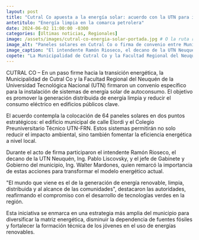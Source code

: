 ```yaml
---
layout: post
title: "Cutral Co apuesta a la energía solar: acuerdo con la UTN para instalar paneles en edificios públicos"
antetitulo: "Energía limpia en la comarca petrolera"
date: 2024-06-02 11:00:00 -0300
categories: [Ultimas noticias, Regionales]
image: /assets/images/cutral-co-energia-solar-portada.jpg # O la ruta real de tu imagen
image_alt: "Paneles solares en Cutral Co o firma de convenio entre Municipalidad y UTN"
image_caption: "El intendente Ramón Rioseco, el decano de la UTN Neuquén, Ing. Pablo Liscovsky, y el jefe de Gabinete y Gobierno del municipio, Ing. Walter Mardones, durante la firma del convenio."
copete: "La Municipalidad de Cutral Co y la Facultad Regional del Neuquén de la UTN firmaron un convenio para instalar sistemas de energía solar de autoconsumo en edificios públicos, promoviendo la generación limpia y la eficiencia energética."
---
```


CUTRAL CO – En un paso firme hacia la transición energética, la Municipalidad de Cutral Co y la Facultad Regional del Neuquén de la Universidad Tecnológica Nacional (UTN) firmaron un convenio específico para la instalación de sistemas de energía solar de autoconsumo. El objetivo es promover la generación distribuida de energía limpia y reducir el consumo eléctrico en edificios públicos clave.

El acuerdo contempla la colocación de 64 paneles solares en dos puntos estratégicos: el edificio municipal de calle Elordi y el Colegio Preuniversitario Técnico UTN-FRN. Estos sistemas permitirán no solo reducir el impacto ambiental, sino también fomentar la eficiencia energética a nivel local.

Durante el acto de firma participaron el intendente Ramón Rioseco, el decano de la UTN Neuquén, Ing. Pablo Liscovsky, y el jefe de Gabinete y Gobierno del municipio, Ing. Walter Mardones, quien remarcó la importancia de estas acciones para transformar el modelo energético actual.

"El mundo que viene es el de la generación de energía renovable, limpia, distribuida y al alcance de las comunidades", destacaron las autoridades, reafirmando el compromiso con el desarrollo de tecnologías verdes en la región.

Esta iniciativa se enmarca en una estrategia más amplia del municipio para diversificar la matriz energética, disminuir la dependencia de fuentes fósiles y fortalecer la formación técnica de los jóvenes en el uso de energías renovables.